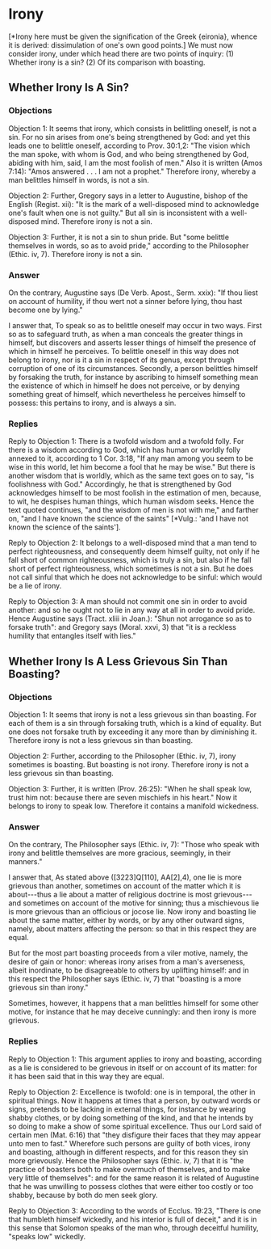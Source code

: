# Irony

[*Irony here must be given the signification of the   Greek {eironia}, whence it is derived: dissimulation of one's own good   points.]  We must now consider irony, under which head there are two points of inquiry:
(1) Whether irony is a sin?
(2) Of its comparison with boasting.
## Whether Irony Is A Sin?

### Objections

Objection 1: It seems that irony, which consists in belittling oneself, is not a sin. For no sin arises from one's being strengthened by God: and yet this leads one to belittle oneself, according to Prov. 30:1,2: "The vision which the man spoke, with whom is God, and who being strengthened by God, abiding with him, said, I am the most foolish of men." Also it is written (Amos 7:14): "Amos answered . . . I am not a prophet." Therefore irony, whereby a man belittles himself in words, is not a sin.

Objection 2: Further, Gregory says in a letter to Augustine, bishop of the English (Regist. xii): "It is the mark of a well-disposed mind to acknowledge one's fault when one is not guilty." But all sin is inconsistent with a well-disposed mind. Therefore irony is not a sin.

Objection 3: Further, it is not a sin to shun pride. But "some belittle themselves in words, so as to avoid pride," according to the Philosopher (Ethic. iv, 7). Therefore irony is not a sin.

### Answer

On the contrary, Augustine says (De Verb. Apost., Serm. xxix): "If thou liest on account of humility, if thou wert not a sinner before lying, thou hast become one by lying."

I answer that, To speak so as to belittle oneself may occur in two ways. First so as to safeguard truth, as when a man conceals the greater things in himself, but discovers and asserts lesser things of himself the presence of which in himself he perceives. To belittle oneself in this way does not belong to irony, nor is it a sin in respect of its genus, except through corruption of one of its circumstances. Secondly, a person belittles himself by forsaking the truth, for instance by ascribing to himself something mean the existence of which in himself he does not perceive, or by denying something great of himself, which nevertheless he perceives himself to possess: this pertains to irony, and is always a sin.

### Replies

Reply to Objection 1: There is a twofold wisdom and a twofold folly. For there is a wisdom according to God, which has human or worldly folly annexed to it, according to 1 Cor. 3:18, "If any man among you seem to be wise in this world, let him become a fool that he may be wise." But there is another wisdom that is worldly, which as the same text goes on to say, "is foolishness with God." Accordingly, he that is strengthened by God acknowledges himself to be most foolish in the estimation of men, because, to wit, he despises human things, which human wisdom seeks. Hence the text quoted continues, "and the wisdom of men is not with me," and farther on, "and I have known the science of the saints" [*Vulg.: 'and I have not known the science of the saints'].

Reply to Objection 2: It belongs to a well-disposed mind that a man tend to perfect righteousness, and consequently deem himself guilty, not only if he fall short of common righteousness, which is truly a sin, but also if he fall short of perfect righteousness, which sometimes is not a sin. But he does not call sinful that which he does not acknowledge to be sinful: which would be a lie of irony.

Reply to Objection 3: A man should not commit one sin in order to avoid another: and so he ought not to lie in any way at all in order to avoid pride. Hence Augustine says (Tract. xliii in Joan.): "Shun not arrogance so as to forsake truth": and Gregory says (Moral. xxvi, 3) that "it is a reckless humility that entangles itself with lies."
## Whether Irony Is A Less Grievous Sin Than Boasting?

### Objections

Objection 1: It seems that irony is not a less grievous sin than boasting. For each of them is a sin through forsaking truth, which is a kind of equality. But one does not forsake truth by exceeding it any more than by diminishing it. Therefore irony is not a less grievous sin than boasting.

Objection 2: Further, according to the Philosopher (Ethic. iv, 7), irony sometimes is boasting. But boasting is not irony. Therefore irony is not a less grievous sin than boasting.

Objection 3: Further, it is written (Prov. 26:25): "When he shall speak low, trust him not: because there are seven mischiefs in his heart." Now it belongs to irony to speak low. Therefore it contains a manifold wickedness.

### Answer

On the contrary, The Philosopher says (Ethic. iv, 7): "Those who speak with irony and belittle themselves are more gracious, seemingly, in their manners."

I answer that, As stated above ([3223]Q[110], AA[2],4), one lie is more grievous than another, sometimes on account of the matter which it is about---thus a lie about a matter of religious doctrine is most grievous---and sometimes on account of the motive for sinning; thus a mischievous lie is more grievous than an officious or jocose lie. Now irony and boasting lie about the same matter, either by words, or by any other outward signs, namely, about matters affecting the person: so that in this respect they are equal.

But for the most part boasting proceeds from a viler motive, namely, the desire of gain or honor: whereas irony arises from a man's averseness, albeit inordinate, to be disagreeable to others by uplifting himself: and in this respect the Philosopher says (Ethic. iv, 7) that "boasting is a more grievous sin than irony."

Sometimes, however, it happens that a man belittles himself for some other motive, for instance that he may deceive cunningly: and then irony is more grievous.

### Replies

Reply to Objection 1: This argument applies to irony and boasting, according as a lie is considered to be grievous in itself or on account of its matter: for it has been said that in this way they are equal.

Reply to Objection 2: Excellence is twofold: one is in temporal, the other in spiritual things. Now it happens at times that a person, by outward words or signs, pretends to be lacking in external things, for instance by wearing shabby clothes, or by doing something of the kind, and that he intends by so doing to make a show of some spiritual excellence. Thus our Lord said of certain men (Mat. 6:16) that "they disfigure their faces that they may appear unto men to fast." Wherefore such persons are guilty of both vices, irony and boasting, although in different respects, and for this reason they sin more grievously. Hence the Philosopher says (Ethic. iv, 7) that it is "the practice of boasters both to make overmuch of themselves, and to make very little of themselves": and for the same reason it is related of Augustine that he was unwilling to possess clothes that were either too costly or too shabby, because by both do men seek glory.

Reply to Objection 3: According to the words of Ecclus. 19:23, "There is one that humbleth himself wickedly, and his interior is full of deceit," and it is in this sense that Solomon speaks of the man who, through deceitful humility, "speaks low" wickedly.
